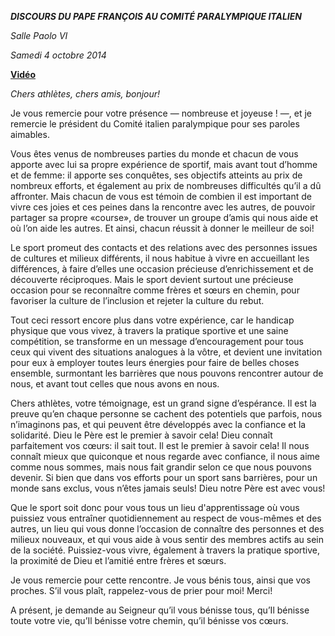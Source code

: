 ***DISCOURS DU PAPE FRANÇOIS* *AU COMITÉ PARALYMPIQUE ITALIEN***

*Salle Paolo VI*

*Samedi 4 octobre 2014*

**[Vidéo](http://player.rv.va/vaticanplayer.asp?language=it&tic=VA_JOUTON84)**

*Chers athlètes, chers amis, bonjour!*

Je vous remercie pour votre présence — nombreuse et joyeuse ! —, et je remercie le président du Comité italien paralympique pour ses paroles aimables.

Vous êtes venus de nombreuses parties du monde et chacun de vous apporte avec lui sa propre expérience de sportif, mais avant tout d’homme et de femme: il apporte ses conquêtes, ses objectifs atteints au prix de nombreux efforts, et également au prix de nombreuses difficultés qu’il a dû affronter. Mais chacun de vous est témoin de combien il est important de vivre ces joies et ces peines dans la rencontre avec les autres, de pouvoir partager sa propre «course», de trouver un groupe d’amis qui nous aide et où l’on aide les autres. Et ainsi, chacun réussit à donner le meilleur de soi!

Le sport promeut des contacts et des relations avec des personnes issues de cultures et milieux différents, il nous habitue à vivre en accueillant les différences, à faire d’elles une occasion précieuse d’enrichissement et de découverte réciproques. Mais le sport devient surtout une précieuse occasion pour se reconnaître comme frères et sœurs en chemin, pour favoriser la culture de l’inclusion et rejeter la culture du rebut.

Tout ceci ressort encore plus dans votre expérience, car le handicap physique que vous vivez, à travers la pratique sportive et une saine compétition, se transforme en un message d’encouragement pour tous ceux qui vivent des situations analogues à la vôtre, et devient une invitation pour eux à employer toutes leurs énergies pour faire de belles choses ensemble, surmontant les barrières que nous pouvons rencontrer autour de nous, et avant tout celles que nous avons en nous.

Chers athlètes, votre témoignage, est un grand signe d’espérance. Il est la preuve qu’en chaque personne se cachent des potentiels que parfois, nous n’imaginons pas, et qui peuvent être développés avec la confiance et la solidarité. Dieu le Père est le premier à savoir cela! Dieu connaît parfaitement vos cœurs: il sait tout. Il est le premier à savoir cela! Il nous connaît mieux que quiconque et nous regarde avec confiance, il nous aime comme nous sommes, mais nous fait grandir selon ce que nous pouvons devenir. Si bien que dans vos efforts pour un sport sans barrières, pour un monde sans exclus, vous n’êtes jamais seuls! Dieu notre Père est avec vous!

Que le sport soit donc pour vous tous un lieu d'apprentissage où vous puissiez vous entraîner quotidiennement au respect de vous-mêmes et des autres, un lieu qui vous donne l’occasion de connaître des personnes et des milieux nouveaux, et qui vous aide à vous sentir des membres actifs au sein de la société. Puissiez-vous vivre, également à travers la pratique sportive, la proximité de Dieu et l’amitié entre frères et sœurs.

Je vous remercie pour cette rencontre. Je vous bénis tous, ainsi que vos proches. S’il vous plaît, rappelez-vous de prier pour moi! Merci!

A présent, je demande au Seigneur qu’il vous bénisse tous, qu’Il bénisse toute votre vie, qu’Il bénisse votre chemin, qu’il bénisse vos cœurs.
